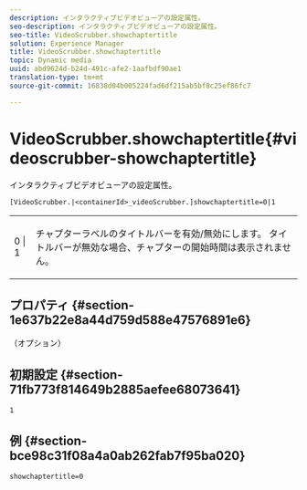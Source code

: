 ```yaml
---
description: インタラクティブビデオビューアの設定属性。
seo-description: インタラクティブビデオビューアの設定属性。
seo-title: VideoScrubber.showchaptertitle
solution: Experience Manager
title: VideoScrubber.showchaptertitle
topic: Dynamic media
uuid: abd9624d-b24d-491c-afe2-1aafbdf90ae1
translation-type: tm+mt
source-git-commit: 16838d04b005224fad6df215ab5bf8c25ef86fc7

---
```



# VideoScrubber.showchaptertitle{#videoscrubber-showchaptertitle}

インタラクティブビデオビューアの設定属性。

`[VideoScrubber.|<containerId>_videoScrubber.]showchaptertitle=0|1`

<table id="table_441553CD34C94A58A9D7CBF772DEDDB6"> 
 <tbody> 
  <tr> 
   <td colname="col1"> <p> <span class="codeph"> 0 | 1</span> </p> </td> 
   <td colname="col2"> <p> チャプターラベルのタイトルバーを有効/無効にします。 タイトルバーが無効な場合、チャプターの開始時間は表示されません。 </p> </td> 
  </tr> 
 </tbody> 
</table>

## プロパティ {#section-1e637b22e8a44d759d588e47576891e6}

（オプション）

## 初期設定 {#section-71fb773f814649b2885aefee68073641}

`1`

## 例 {#section-bce98c31f08a4a0ab262fab7f95ba020}

```
showchaptertitle=0
```

